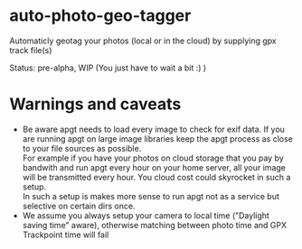 # auto-photo-geo-tagger
Automaticly geotag your photos (local or in the cloud) by supplying gpx track file(s)

Status: pre-alpha, WIP (You just have to wait a bit :) )


# Warnings and caveats

* Be aware apgt needs to load every image to check for exif data. If you are running apgt on large image libraries keep the apgt process as close to your file sources as possible.  
For example if you have your photos on cloud storage that you pay by bandwith and run apgt every hour on your home server, all your image will be transmitted every hour. You cloud cost could skyrocket in such a setup.  
In such a setup is makes more sense to run apgt not as a service but selective on certain dirs once.
* We assume you always setup your camera to local time ("Daylight saving time" aware), otherwise matching between photo time and GPX Trackpoint time will fail
